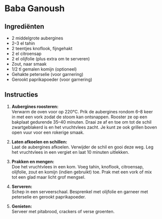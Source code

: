 # Baba Ganoush

## Ingrediënten

- 2 middelgrote aubergines
- 2–3 el tahin
- 2 teentjes knoflook, fijngehakt
- 2 el citroensap
- 2 el olijfolie (plus extra om te serveren)
- Zout, naar smaak
- 1/2 tl gemalen komijn (optioneel)
- Gehakte peterselie (voor garnering)
- Gerookt paprikapoeder (voor garnering)

## Instructies

1. **Aubergines roosteren:**  
   Verwarm de oven voor op 220°C. Prik de aubergines rondom 6–8 keer in met een vork zodat de stoom kan ontsnappen. Rooster ze op een bakplaat gedurende 35–40 minuten. Draai ze af en toe om tot de schil zwartgeblakerd is en het vruchtvlees zacht. Je kunt ze ook grillen boven open vuur voor een rokerige smaak.

2. **Laten afkoelen en schillen:**  
   Laat de aubergines afkoelen. Verwijder de schil en gooi deze weg. Leg het vruchtvlees in een vergiet en laat 10 minuten uitlekken.

3. **Prakken en mengen:**  
   Doe het vruchtvlees in een kom. Voeg tahin, knoflook, citroensap, olijfolie, zout en komijn (indien gebruikt) toe. Prak met een vork of mix tot een glad maar licht grof mengsel.

4. **Serveren:**  
   Schep in een serveerschaal. Besprenkel met olijfolie en garneer met peterselie en gerookt paprikapoeder.

5. **Genieten:**  
   Serveer met pitabrood, crackers of verse groenten.
